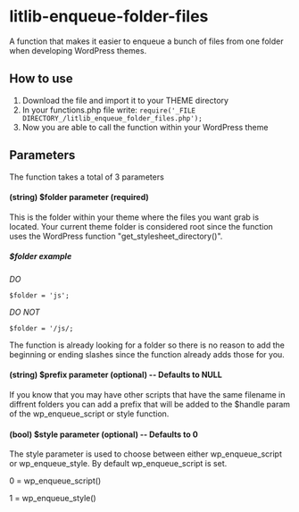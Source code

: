 # litlib-enqueue-folder-files
A function that makes it easier to enqueue a bunch of files from one folder when developing WordPress themes.

## How to use
1. Download the file and import it to your THEME directory
2. In your functions.php file write: ```require('_FILE DIRECTORY_/litlib_enqueue_folder_files.php');```
3. Now you are able to call the function within your WordPress theme

## Parameters
The function takes a total of 3 parameters

#### (string) $folder parameter (required)
This is the folder within your theme where the files you want grab is located.
Your current theme folder is considered root since the function uses the 
WordPress function "get_stylesheet_directory()".

##### $folder example

_DO_
```
$folder = 'js';
```

_DO NOT_
```
$folder = '/js/;
```

The function is already looking for a folder so there is no reason to add the beginning
or ending slashes since the function already adds those for you.

#### (string) $prefix parameter (optional) -- Defaults to NULL
If you know that you may have other scripts that have the same filename in diffrent folders you can add a prefix that will be added to the $handle param of the wp_enqueue_script or style function.

#### (bool) $style parameter (optional) -- Defaults to 0
The style parameter is used to choose between either wp_enqueue_script or wp_enqueue_style. By default wp_enqueue_script is set.

0 = wp_enqueue_script()

1 = wp_enqueue_style()
